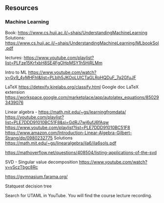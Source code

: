## Resources

### Machine Learning
Book: https://www.cs.huji.ac.il/~shais/UnderstandingMachineLearning 
Solutions: https://www.cs.huji.ac.il/~shais/UnderstandingMachineLearning/MLbookSol.pdf 

lectures: https://www.youtube.com/playlist?list=PLFze15KrfxbH8SE4FgOHpMSY1h5HiRLMm

Intro to ML https://www.youtube.com/watch?v=Gv9_4yMHFhI&list=PLblh5JKOoLUICTaGLRoHQDuF_7q2GfuJF

LaTeX https://detexify.kirelabs.org/classify.html
Google doc LaTeX extension https://workspace.google.com/marketplace/app/autolatex_equations/850293439076

Linear algebra - https://math.mit.edu/~gs/learningfromdata/
https://youtube.com/playlist?list=PLE7DDD91010BC51F8&si=GdRJ7wj6ufJ6fAqw
https://www.youtube.com/playlist?list=PLE7DDD91010BC51F8
https://www.amazon.com/Introduction-Linear-Algebra-Gilbert-Strang/dp/0980232775
Solutions https://math.mit.edu/~gs/linearalgebra/ila6/ila6sols.pdf

https://mathoverflow.net/questions/408504/listing-applications-of-the-svd

SVD - Singular value decomposition https://www.youtube.com/watch?v=vSczTbgc8Rc

https://gymnasium.farama.org/

Statquest decision tree

Search for UTAML in YouTube. You will find the course lecture recording.







